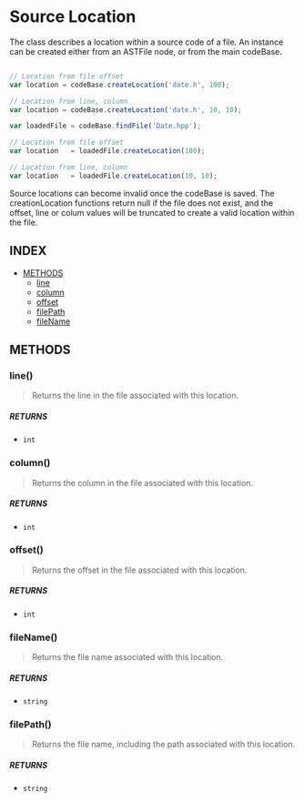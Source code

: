 # Source Location

The class describes a location within a source code of a file. An instance can be created either from an ASTFile node, or from the main codeBase.

```js

// Location from file offset
var location = codeBase.createLocation('date.h', 100);

// Location from line, column
var location = codeBase.createLocation('date.h', 10, 10);
```


```js
var loadedFile = codeBase.findFile('Date.hpp');

// Location from file offset
var location   = loadedFile.createLocation(100); 

// Location from line, column
var location   = loadedFile.createLocation(10, 10);
```

Source locations can become invalid once the codeBase is saved. The creationLocation functions return null if the file does not exist, and the offset, line or colum values will be truncated to create a valid location within the file. 

## INDEX

 - [METHODS](#methods)
	 - [line](line)
	 - [column](column)
	 - [offset](offset)
	 - [filePath](filePath)
	 - [fileName](fileName) 

## METHODS

### line()

> Returns the line in the file associated with this location.

##### RETURNS

 * `int` 


### column()

> Returns the column in the file associated with this location.

##### RETURNS

 * `int` 


### offset()

> Returns the offset in the file associated with this location.

##### RETURNS

 * `int`

### fileName()

> Returns the file name associated with this location.

##### RETURNS

 * `string` 

### filePath()

> Returns the file name, including the path associated with this location.

##### RETURNS

 * `string`